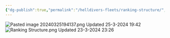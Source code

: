 ```yaml
---
{"dg-publish":true,"permalink":"/helldivers-fleets/ranking-structure/","noteIcon":"","created":"2024-03-23T23:24:06.950+01:00","updated":"2024-03-25T19:42:08.431+01:00"}
---
```


![Pasted image 20240325194137.png](/img/user/Images/Pasted%20image%2020240325194137.png)
Updated 25-3-2024 19:42
![Ranking Structure.png](/img/user/Images/Ranking%20Structure.png)
Updated 23-3-2024 23:26